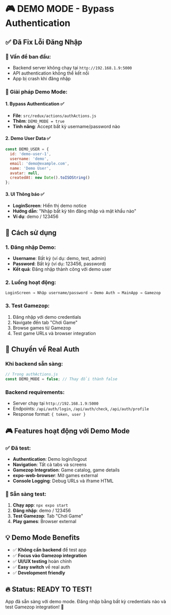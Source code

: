 # 🎮 DEMO MODE - Bypass Authentication

## ✅ Đã Fix Lỗi Đăng Nhập

### 🔧 Vấn đề ban đầu:
- Backend server không chạy tại `http://192.168.1.9:5000`
- API authentication không thể kết nối
- App bị crash khi đăng nhập

### 🚀 Giải pháp Demo Mode:

#### 1. Bypass Authentication ✅
- **File**: `src/redux/actions/authActions.js`
- **Thêm**: `DEMO_MODE = true`
- **Tính năng**: Accept bất kỳ username/password nào

#### 2. Demo User Data ✅
```javascript
const DEMO_USER = {
  id: 'demo-user-1',
  username: 'demo',
  email: 'demo@example.com',
  name: 'Demo User',
  avatar: null,
  createdAt: new Date().toISOString()
};
```

#### 3. UI Thông báo ✅
- **LoginScreen**: Hiển thị demo notice
- **Hướng dẫn**: "Nhập bất kỳ tên đăng nhập và mật khẩu nào"
- **Ví dụ**: demo / 123456

## 🎯 Cách sử dụng

### 1. Đăng nhập Demo:
- **Username**: Bất kỳ (ví dụ: demo, test, admin)
- **Password**: Bất kỳ (ví dụ: 123456, password)
- **Kết quả**: Đăng nhập thành công với demo user

### 2. Luồng hoạt động:
```
LoginScreen → Nhập username/password → Demo Auth → MainApp → Gamezop
```

### 3. Test Gamezop:
1. Đăng nhập với demo credentials
2. Navigate đến tab "Chơi Game"
3. Browse games từ Gamezop
4. Test game URLs và browser integration

## 🔄 Chuyển về Real Auth

### Khi backend sẵn sàng:
```javascript
// Trong authActions.js
const DEMO_MODE = false; // Thay đổi thành false
```

### Backend requirements:
- Server chạy tại `http://192.168.1.9:5000`
- Endpoints: `/api/auth/login`, `/api/auth/check`, `/api/auth/profile`
- Response format: `{ token, user }`

## 🎮 Features hoạt động với Demo Mode

### ✅ Đã test:
- **Authentication**: Demo login/logout
- **Navigation**: Tất cả tabs và screens
- **Gamezop Integration**: Game catalog, game details
- **expo-web-browser**: Mở games external
- **Console Logging**: Debug URLs và iframe HTML

### 🚀 Sẵn sàng test:
1. **Chạy app**: `npx expo start`
2. **Đăng nhập**: demo / 123456
3. **Test Gamezop**: Tab "Chơi Game"
4. **Play games**: Browser external

## 💡 Demo Mode Benefits

- ✅ **Không cần backend** để test app
- ✅ **Focus vào Gamezop integration**
- ✅ **UI/UX testing** hoàn chỉnh
- ✅ **Easy switch** về real auth
- ✅ **Development friendly**

## 🔥 Status: READY TO TEST!

App đã sẵn sàng với demo mode. Đăng nhập bằng bất kỳ credentials nào và test Gamezop integration! 🎊 